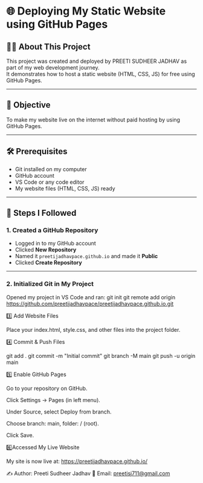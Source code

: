 # 🌐 Deploying My Static Website using GitHub Pages

## 👩‍💻 About This Project
This project was created and deployed by PREETI SUDHEER JADHAV as part of my web development journey.  
It demonstrates how to host a static website (HTML, CSS, JS) for free using GitHub Pages.

---

## 📌 Objective
To make my website live on the internet without paid hosting by using GitHub Pages.

---

## 🛠 Prerequisites
- Git installed on my computer  
- GitHub account  
- VS Code or any code editor  
- My website files (HTML, CSS, JS) ready  

---

## 🚀 Steps I Followed

### 1. Created a GitHub Repository
- Logged in to my GitHub account
- Clicked **New Repository**
- Named it `preetijadhavpace.github.io` and made it **Public**
- Clicked **Create Repository**

---

### 2. Initialized Git in My Project
Opened my project in VS Code and ran:
git init
git remote add origin https://github.com/preetijadhavpace/preetijadhavpace.github.io.git


3️⃣ Add Website Files

Place your index.html, style.css, and other files into the project folder.

4️⃣ Commit & Push Files

git add .
git commit -m "Initial commit"
git branch -M main
git push -u origin main

5️⃣ Enable GitHub Pages

Go to your repository on GitHub.

Click Settings → Pages (in left menu).

Under Source, select Deploy from branch.

Choose branch: main, folder: / (root).

Click Save.

6️⃣Accessed My Live Website

My site is now live at: https://preetijadhavpace.github.io/

✍ Author: Preeti Sudheer Jadhav
📧 Email: preetisj711@gmail.com

